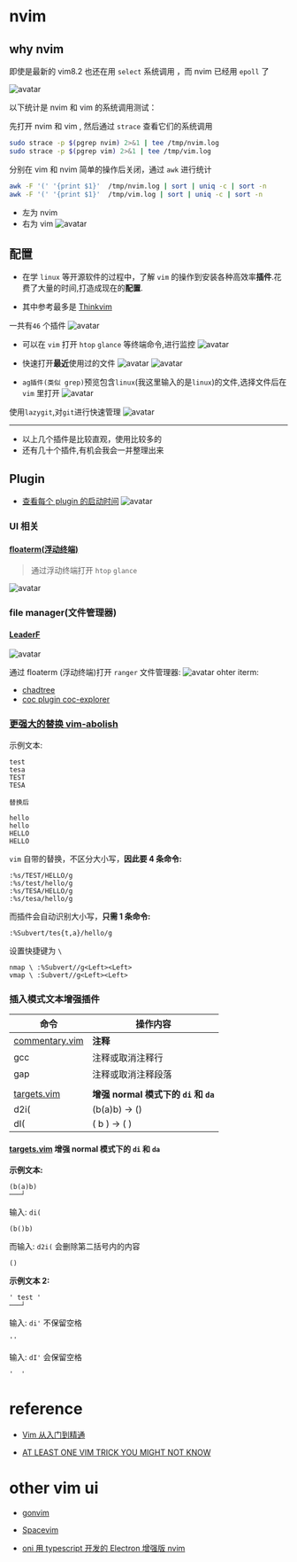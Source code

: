 # nvim

## why nvim

即使是最新的 vim8.2 也还在用 `select` 系统调用 ，而 nvim 已经用 `epoll` 了

![avatar](/Pictures/epoll.png)

以下统计是 nvim 和 vim 的系统调用测试：

先打开 nvim 和 vim , 然后通过 `strace` 查看它们的系统调用

```sh
sudo strace -p $(pgrep nvim) 2>&1 | tee /tmp/nvim.log
sudo strace -p $(pgrep vim) 2>&1 | tee /tmp/vim.log
```

分别在 vim 和 nvim 简单的操作后关闭，通过 `awk` 进行统计

```sh
awk -F '(' '{print $1}'  /tmp/nvim.log | sort | uniq -c | sort -n
awk -F '(' '{print $1}'  /tmp/vim.log | sort | uniq -c | sort -n
```

- 左为 nvim
- 右为 vim
  ![avatar](/Pictures/strace.png)

## 配置

- 在学 `linux` 等开源软件的过程中，了解 `vim` 的操作到安装各种高效率**插件**.花费了大量的时间,打造成现在的**配置**.

- 其中参考最多是 [Thinkvim](https://github.com/hardcoreplayers/ThinkVim)

一共有`46` 个插件
![avatar](/Pictures/init.png)

- 可以在 `vim` 打开 `htop` `glance` 等终端命令,进行监控
  ![avatar](/Pictures/floaterm.gif)

- 快速打开**最近**使用过的文件
  ![avatar](/Pictures/leaderf.gif)
  ![avatar](/Pictures/ranger.gif)

- `ag插件(类似 grep)`预览包含`linux`(我这里输入的是`linux`)的文件,选择文件后在 `vim` 里打开
  ![avatar](/Pictures/ag.gif)

使用`lazygit`,对`git`进行快速管理
![avatar](/Pictures/lazygit.gif)

---

- 以上几个插件是比较直观，使用比较多的
- 还有几十个插件,有机会我会一并整理出来

## Plugin

- [查看每个 plugin 的启动时间](https://github.com/hyiltiz/vim-plugins-profile)
  ![avatar](/Pictures/startuptime.png)

### UI 相关

#### [floaterm(浮动终端)](https://github.com/voldikss/vim-floaterm)

> 通过浮动终端打开 `htop` `glance`

![avatar](/Pictures/floaterm.gif)

### file manager(文件管理器)

#### [LeaderF](https://github.com/Yggdroot/LeaderF)

![avatar](/Pictures/leaderf.gif)

通过 floaterm (浮动终端)打开 `ranger` 文件管理器:
![avatar](/Pictures/ranger.gif)
ohter iterm:

- [chadtree](https://github.com/ms-jpq/chadtree)
- [coc plugin coc-explorer](https://github.com/weirongxu/coc-explorer)

### [更强大的替换 vim-abolish](https://github.com/tpope/vim-abolish)

示例文本:

```
test
tesa
TEST
TESA

替换后

hello
hello
HELLO
HELLO
```

`vim` 自带的替换，不区分大小写，**因此要 **4** 条命令:**

```vim
:%s/TEST/HELLO/g
:%s/test/hello/g
:%s/TESA/HELLO/g
:%s/tesa/hello/g
```

而插件会自动识别大小写，**只需 1 条命令:**

```vim
:%Subvert/tes{t,a}/hello/g
```

设置快捷键为 `\`

```vim
nmap \ :%Subvert//g<Left><Left>
vmap \ :Subvert//g<Left><Left>
```

### 插入模式文本增强插件

| 命令                                                      | 操作内容                              |
| --------------------------------------------------------- | ------------------------------------- |
| [commentary.vim](https://github.com/tpope/vim-commentary) | **注释**                              |
| gcc                                                       | 注释或取消注释行                      |
| gap                                                       | 注释或取消注释段落                    |
|                                                           |                                       |
| [targets.vim](#targets)                                   | **增强 normal 模式下的 `di` 和 `da`** |
| d2i(                                                      | (b(a)b) -> ()                         |
| dI(                                                       | ( b ) -> ( )                          |

<span id="targets"></span>

#### [targets.vim](https://github.com/wellle/targets.vim#separator-text-objects) 增强 normal 模式下的 `di` 和 `da`

**示例文本:**

```vim
(b(a)b)
───┘
```

输入: `di(`

```vim
(b()b)
```

而输入: `d2i(` 会删除第二括号内的内容

```vim
()
```

**示例文本 2:**

```vim
' test '
───┘
```

输入: `di'` 不保留空格

```vim
''
```

输入: `dI'` 会保留空格

```vim
'  '
```

# reference

- [Vim 从入门到精通](https://github.com/wsdjeg/vim-galore-zh_cn)

- [AT LEAST ONE VIM TRICK YOU MIGHT NOT KNOW](https://www.hillelwayne.com/post/intermediate-vim/)

# other vim ui

- [gonvim](https://github.com/dzhou121/gonvim)

- [Spacevim](https://github.com/SpaceVim/SpaceVim)

- [oni 用 typescript 开发的 Electron 增强版 nvim](https://github.com/onivim/oni)
